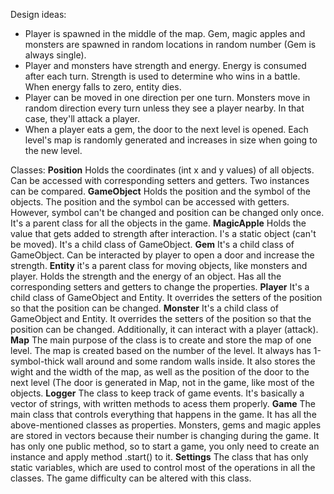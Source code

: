 Design ideas:
- Player is spawned in the middle of the map. Gem, magic apples and monsters are spawned in random locations in random number (Gem is always single). 
- Player and monsters have strength and energy. Energy is consumed after each turn. Strength is used to determine who wins in a battle. When energy falls to zero, entity dies.
- Player can be moved in one direction per one turn. Monsters move in random direction every turn unless they see a player nearby. In that case, they'll attack a player.
- When a player eats a gem, the door to the next level is opened. Each level's map is randomly generated and increases in size when going to the new level.

Classes:
**Position**
Holds the coordinates (int x and y values) of all objects. Can be accessed with corresponding setters and getters. Two instances can be compared.
**GameObject**
Holds the position and the symbol of the objects. The position and the symbol can be accessed with getters. However, symbol can't be changed and position can be changed only once. It's a parent class for all the objects in the game.
**MagicApple**
Holds the value that gets added to strength after interaction. I's a static object (can't be moved). It's a child class of GameObject.
**Gem**
It's a child class of GameObject. Can be interacted by player to open a door and increase the strength.
**Entity**
it's a parent class for moving objects, like monsters and player. Holds the strength and the energy of an object. Has all the corresponding setters and getters to change the properties.
**Player**
It's a child class of GameObject and Entity. It overrides the setters of the position so that the position can be changed.
**Monster**
It's a child class of GameObject and Entity. It overrides the setters of the position so that the position can be changed. Additionally, it can interact with a player (attack).
**Map**
The main purpose of the class is to create and store the map of one level. The map is created based on the number of the level. It always has 1-symbol-thick wall around and some random walls inside. It also stores the wight and the width of the map, as well as the position of the door to the next level (The door is generated in Map, not in the game, like most of the objects.
**Logger**
The class to keep track of game events. It's basically a vector of strings, with written methods to acess them properly. 
**Game**
The main class that controls everything that happens in the game. It has all the above-mentioned classes as properties. Monsters, gems and magic apples are stored in vectors because their number is changing during the game. It has only one public method, so to start a game, you only need to create an instance and apply method .start() to it.
**Settings**
The class that has only static variables, which are used to control most of the operations in all the classes. The game difficulty can be altered with this class.